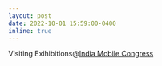 ```yaml
---
layout: post
date: 2022-10-01 15:59:00-0400
inline: true
---
```

Visiting Exihibitions@[India Mobile Congress](https://www.indiamobilecongress.com/)